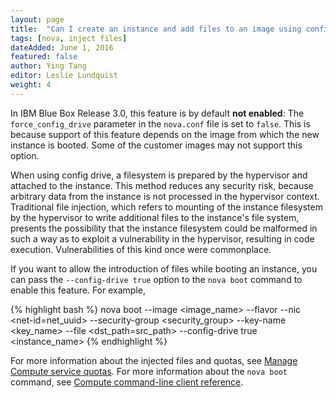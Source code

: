 ```yaml
---
layout: page
title:  "Can I create an instance and add files to an image using config drive?"
tags: [nova, inject files]
dateAdded: June 1, 2016
featured: false
author: Ying Tang
editor: Leslie Lundquist
weight: 4
---
```

In IBM Blue Box Release 3.0, this feature is by default **not enabled**: The `force_config_drive` parameter in the `nova.conf` file is set to `false`. This is because support of this feature depends on the image from which the new instance is booted. Some of the customer images may not support this option. 

When using config drive, a filesystem is prepared by the hypervisor and attached to the instance. This method reduces any security risk, because arbitrary data from the instance is not processed in the hypervisor context. Traditional file injection, which refers to mounting of the instance filesystem by the hypervisor to write additional files to the instance's file system, presents the possibility that the instance filesystem could be malformed in such a way as to exploit a vulnerability in the hypervisor, resulting in code execution. Vulnerabilities of this kind once were commonplace.

If you want to allow the introduction of files while booting an instance, you can pass the `--config-drive true` option to the `nova boot` command to enable this feature. For example,

{% highlight bash %}
nova boot --image <image_name> --flavor <flavor> --nic <net-id=net_uuid> --security-group <security_group> --key-name <key_name> --file <dst_path=src_path> --config-drive true <instance_name>
{% endhighlight %}
	
For more information about the injected files and quotas, see [Manage Compute service quotas](http://docs.openstack.org/admin-guide/cli_set_compute_quotas.html). 
For more information about the `nova boot` command, see [Compute command-line client reference](http://docs.openstack.org/cli-reference/nova.html).

